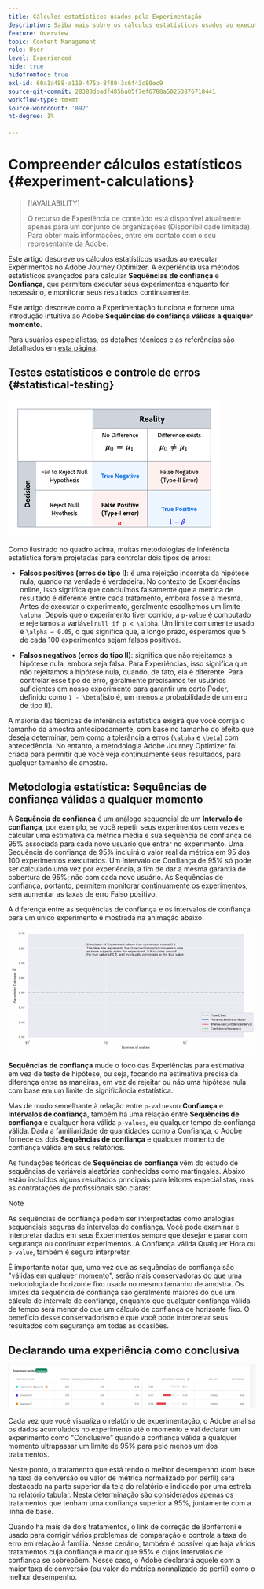 ```yaml
---
title: Cálculos estatísticos usados pela Experimentação
description: Saiba mais sobre os cálculos estatísticos usados ao executar experimentos
feature: Overview
topic: Content Management
role: User
level: Experienced
hide: true
hidefromtoc: true
exl-id: 60a1a488-a119-475b-8f80-3c6f43c80ec9
source-git-commit: 28380dbadf485ba05f7ef6788a50253876718441
workflow-type: tm+mt
source-wordcount: '892'
ht-degree: 1%

---
```


# Compreender cálculos estatísticos {#experiment-calculations}

>[!AVAILABILITY]
>
>O recurso de Experiência de conteúdo está disponível atualmente apenas para um conjunto de organizações (Disponibilidade limitada). Para obter mais informações, entre em contato com o seu representante da Adobe.

Este artigo descreve os cálculos estatísticos usados ao executar Experimentos no Adobe Journey Optimizer. A experiência usa métodos estatísticos avançados para calcular **Sequências de confiança** e **Confiança**, que permitem executar seus experimentos enquanto for necessário, e monitorar seus resultados continuamente.

Este artigo descreve como a Experimentação funciona e fornece uma introdução intuitiva ao Adobe **Sequências de confiança válidas a qualquer momento**.

Para usuários especialistas, os detalhes técnicos e as referências são detalhados em [esta página](../campaigns/assets/confidence_sequence_technical_details.pdf).

## Testes estatísticos e controle de erros {#statistical-testing}

![](assets/technote_1.png)

Como ilustrado no quadro acima, muitas metodologias de inferência estatística foram projetadas para controlar dois tipos de erros:

* **Falsos positivos (erros do tipo I)**: é uma rejeição incorreta da hipótese nula, quando na verdade é verdadeira. No contexto de Experiências online, isso significa que concluímos falsamente que a métrica de resultado é diferente entre cada tratamento, embora fosse a mesma.
   </br>Antes de executar o experimento, geralmente escolhemos um limite `\alpha`. Depois que o experimento tiver corrido, a `p-value` é computado e rejeitamos a variável `null if p < \alpha`. Um limite comumente usado é `\alpha = 0.05`, o que significa que, a longo prazo, esperamos que 5 de cada 100 experimentos sejam falsos positivos.

* **Falsos negativos (erros do tipo II)**: significa que não rejeitamos a hipótese nula, embora seja falsa. Para Experiências, isso significa que não rejeitamos a hipótese nula, quando, de fato, ela é diferente. Para controlar esse tipo de erro, geralmente precisamos ter usuários suficientes em nosso experimento para garantir um certo Poder, definido como `1 - \beta`(isto é, um menos a probabilidade de um erro de tipo II).

A maioria das técnicas de inferência estatística exigirá que você corrija o tamanho da amostra antecipadamente, com base no tamanho do efeito que deseja determinar, bem como a tolerância a erros (`\alpha` e `\beta`) com antecedência. No entanto, a metodologia Adobe Journey Optimizer foi criada para permitir que você veja continuamente seus resultados, para qualquer tamanho de amostra.

## Metodologia estatística: Sequências de confiança válidas a qualquer momento

A **Sequência de confiança** é um análogo sequencial de um **Intervalo de confiança**, por exemplo, se você repetir seus experimentos cem vezes e calcular uma estimativa da métrica média e sua sequência de confiança de 95% associada para cada novo usuário que entrar no experimento. Uma Sequência de confiança de 95% incluirá o valor real da métrica em 95 dos 100 experimentos executados. Um Intervalo de Confiança de 95% só pode ser calculado uma vez por experiência, a fim de dar a mesma garantia de cobertura de 95%; não com cada novo usuário. As Sequências de confiança, portanto, permitem monitorar continuamente os experimentos, sem aumentar as taxas de erro Falso positivo.

A diferença entre as sequências de confiança e os intervalos de confiança para um único experimento é mostrada na animação abaixo:

![](assets/technote_2.gif)

**Sequências de confiança** mude o foco das Experiências para estimativa em vez de teste de hipótese, ou seja, focando na estimativa precisa da diferença entre as maneiras, em vez de rejeitar ou não uma hipótese nula com base em um limite de significância estatística.

Mas de modo semelhante à relação entre `p-values`ou **Confiança** e **Intervalos de confiança**, também há uma relação entre **Sequências de confiança** e qualquer hora válida `p-values`, ou qualquer tempo de confiança válida. Dada a familiaridade de quantidades como a Confiança, o Adobe fornece os dois **Sequências de confiança** e qualquer momento de confiança válida em seus relatórios.

As fundações teóricas de **Sequências de confiança** vêm do estudo de sequências de variáveis aleatórias conhecidas como martingales. Abaixo estão incluídos alguns resultados principais para leitores especialistas, mas as contratações de profissionais são claras:

>[!NOTE]
>
>As sequências de confiança podem ser interpretadas como analogias sequenciais seguras de intervalos de confiança. Você pode examinar e interpretar dados em seus Experimentos sempre que desejar e parar com segurança ou continuar experimentos. A Confiança válida Qualquer Hora ou `p-value`, também é seguro interpretar.

É importante notar que, uma vez que as sequências de confiança são &quot;válidas em qualquer momento&quot;, serão mais conservadoras do que uma metodologia de horizonte fixo usada no mesmo tamanho de amostra. Os limites da sequência de confiança são geralmente maiores do que um cálculo de intervalo de confiança, enquanto que qualquer confiança válida de tempo será menor do que um cálculo de confiança de horizonte fixo. O benefício desse conservadorismo é que você pode interpretar seus resultados com segurança em todas as ocasiões.

## Declarando uma experiência como conclusiva

![](assets/experimentation_report_2.png)

Cada vez que você visualiza o relatório de experimentação, o Adobe analisa os dados acumulados no experimento até o momento e vai declarar um experimento como &quot;Conclusivo&quot; quando a confiança válida a qualquer momento ultrapassar um limite de 95% para pelo menos um dos tratamentos.

Neste ponto, o tratamento que está tendo o melhor desempenho (com base na taxa de conversão ou valor de métrica normalizado por perfil) será destacado na parte superior da tela do relatório e indicado por uma estrela no relatório tabular. Nesta determinação são considerados apenas os tratamentos que tenham uma confiança superior a 95%, juntamente com a linha de base.

Quando há mais de dois tratamentos, o link de correção de Bonferroni é usado para corrigir vários problemas de comparação e controla a taxa de erro em relação à família. Nesse cenário, também é possível que haja vários tratamentos cuja confiança é maior que 95% e cujos intervalos de confiança se sobrepõem. Nesse caso, o Adobe declarará aquele com a maior taxa de conversão (ou valor de métrica normalizado de perfil) como o melhor desempenho.
